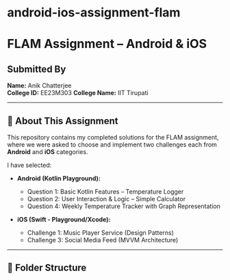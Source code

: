 # android-ios-assignment-flam
# FLAM Assignment – Android & iOS

## Submitted By
**Name:** Anik Chatterjee  
**College ID:** EE23M303 
**College Name:** IIT Tirupati

---

## 📱 About This Assignment

This repository contains my completed solutions for the FLAM assignment, where we were asked to choose and implement two challenges each from **Android** and **iOS** categories.

I have selected:

- **Android (Kotlin Playground):**
  - Question 1: Basic Kotlin Features – Temperature Logger
  - Question 2: User Interaction & Logic – Simple Calculator
  - Question 4: Weekly Temperature Tracker with Graph Representation

- **iOS (Swift - Playground/Xcode):**
  - Challenge 1: Music Player Service (Design Patterns)
  - Challenge 3: Social Media Feed (MVVM Architecture)

---

## 📂 Folder Structure

